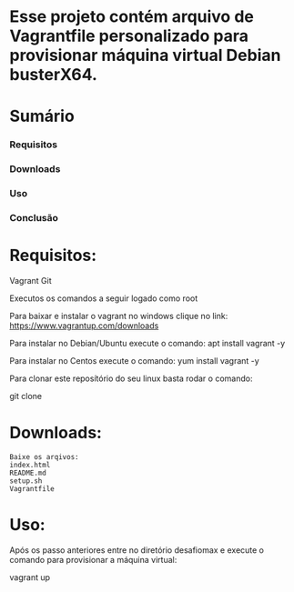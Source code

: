 
# Esse projeto contém arquivo de Vagrantfile personalizado para provisionar máquina virtual Debian busterX64.


# Sumário

   ### Requisitos
   ### Downloads
   ### Uso
   ### Conclusão


# Requisitos:

Vagrant
Git

Executos os comandos a seguir logado como root

Para baixar e instalar o vagrant no windows clique no link: https://www.vagrantup.com/downloads

Para instalar no Debian/Ubuntu execute o comando:
apt install vagrant -y

Para instalar no Centos execute o comando:
yum install vagrant -y

Para clonar este reposítório do seu linux basta rodar o comando:

git clone 

# Downloads:
  
    Baixe os arqivos:
    index.html
    README.md
    setup.sh
    Vagrantfile

# Uso:

Após os passo anteriores entre no diretório desafiomax e execute o comando para provisionar a máquina virtual:

vagrant up



